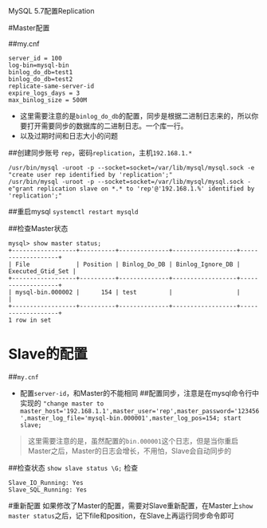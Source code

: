 MySQL 5.7配置Replication

#Master配置

##my.cnf
```
server_id = 100
log-bin=mysql-bin
binlog_do_db=test1
binlog_do_db=test2
replicate-same-server-id
expire_logs_days = 3
max_binlog_size = 500M

```
- 这里需要注意的是`binlog_do_db`的配置，同步是根据二进制日志来的，所以你要打开需要同步的数据库的二进制日志。一个库一行。
- 以及过期时间和日志大小的问题


##创建同步账号
`rep`，密码`replication`，主机`192.168.1.*`
```
/usr/bin/mysql -uroot -p --socket=socket=/var/lib/mysql/mysql.sock -e "create user rep identified by 'replication';" 
/usr/bin/mysql -uroot -p --socket=socket=/var/lib/mysql/mysql.sock -e"grant replication slave on *.* to 'rep'@'192.168.1.%' identified by 'replication';"
```
##重启mysql
`systemctl restart mysqld`

##检查Master状态
```
mysql> show master status;
+------------------+----------+--------------+------------------+-------------------+
| File             | Position | Binlog_Do_DB | Binlog_Ignore_DB | Executed_Gtid_Set |
+------------------+----------+--------------+------------------+-------------------+
| mysql-bin.000002 |      154 | test         |                  |                   |
+------------------+----------+--------------+------------------+-------------------+
1 row in set
```

# Slave的配置
##`my.cnf`
- 配置`server-id`，和Master的不能相同
##配置同步，注意是在mysql命令行中实现的
`"change master to master_host='192.168.1.1',master_user='rep',master_password='123456',master_log_file='mysql-bin.000001',master_log_pos=154; start slave;  `

> 这里需要注意的是，虽然配置的`bin.000001`这个日志，但是当你重启Master之后，Master的日志会增长，不用怕，Slave会自动同步的
>
##检查状态
`show slave status \G;`
检查
```
Slave_IO_Running: Yes
Slave_SQL_Running: Yes
```

#重新配置
如果修改了Master的配置，需要对Slave重新配置，在Master上`show master status`之后，记下file和position，在Slave上再运行同步命令即可
